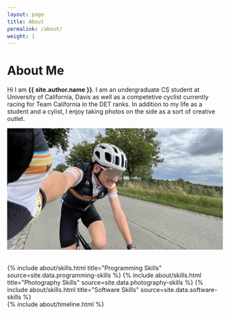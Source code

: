 ```yaml
---
layout: page
title: About
permalink: /about/
weight: 1
---
```


# **About Me**

Hi I am **{{ site.author.name }}**. I am an undergraduate CS student at University of California, Davis as well as a competetive cyclist currently racing for Team California in the DET ranks. In addition to my life as a student and a cylist, I enjoy taking photos on the side as a sort of creative outlet.

![alt text](docs/../../images/me.jpg "Me")

<br>
<div class="row">
{% include about/skills.html title="Programming Skills" source=site.data.programming-skills %}
{% include about/skills.html title="Photography Skills" source=site.data.photography-skills %}
{% include about/skills.html title="Software Skills" source=site.data.software-skills %}
</div>

<div class="row">
{% include about/timeline.html %}
</div>
